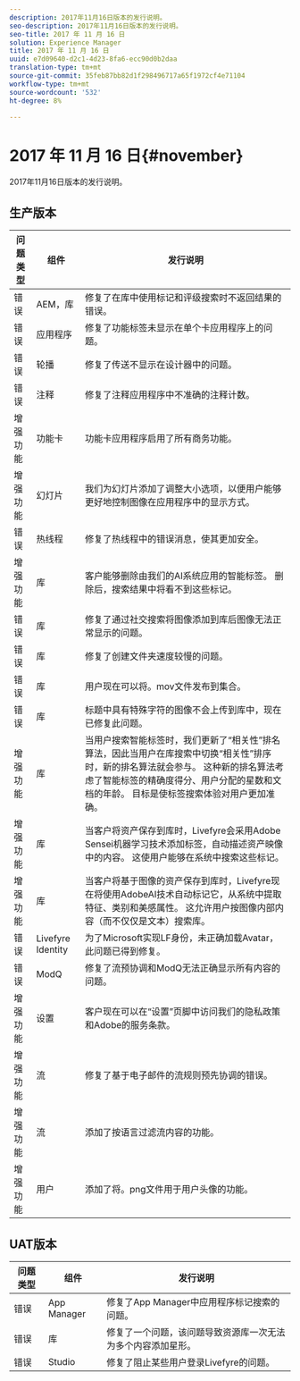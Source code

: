```yaml
---
description: 2017年11月16日版本的发行说明。
seo-description: 2017年11月16日版本的发行说明。
seo-title: 2017 年 11 月 16 日
solution: Experience Manager
title: 2017 年 11 月 16 日
uuid: e7d09640-d2c1-4d23-8fa6-ecc90d0b2daa
translation-type: tm+mt
source-git-commit: 35feb87bb82d1f298496717a65f1972cf4e71104
workflow-type: tm+mt
source-wordcount: '532'
ht-degree: 8%

---
```



# 2017 年 11 月 16 日{#november}

2017年11月16日版本的发行说明。

## 生产版本

| **问题类型** | **组件** | **发行说明** |
|---|---|---|
| 错误 | AEM，库 | 修复了在库中使用标记和评级搜索时不返回结果的错误。 |
| 错误 | 应用程序 | 修复了功能标签未显示在单个卡应用程序上的问题。 |
| 错误 | 轮播 | 修复了传送不显示在设计器中的问题。 |
| 错误 | 注释 | 修复了注释应用程序中不准确的注释计数。 |
| 增强功能 | 功能卡 | 功能卡应用程序启用了所有商务功能。 |
| 增强功能 | 幻灯片 | 我们为幻灯片添加了调整大小选项，以便用户能够更好地控制图像在应用程序中的显示方式。 |
| 错误 | 热线程 | 修复了热线程中的错误消息，使其更加安全。 |
| 增强功能 | 库 | 客户能够删除由我们的AI系统应用的智能标签。 删除后，搜索结果中将看不到这些标记。 |
| 错误 | 库 | 修复了通过社交搜索将图像添加到库后图像无法正常显示的问题。 |
| 错误 | 库 | 修复了创建文件夹速度较慢的问题。 |
| 错误 | 库 | 用户现在可以将。mov文件发布到集合。 |
| 错误 | 库 | 标题中具有特殊字符的图像不会上传到库中，现在已修复此问题。 |
| 增强功能 | 库 | 当用户搜索智能标签时，我们更新了“相关性”排名算法，因此当用户在库搜索中切换“相关性”排序时，新的排名算法就会参与。 这种新的排名算法考虑了智能标签的精确度得分、用户分配的星数和文档的年龄。 目标是使标签搜索体验对用户更加准确。 |
| 增强功能 | 库 | 当客户将资产保存到库时，Livefyre会采用Adobe Sensei机器学习技术添加标签，自动描述资产映像中的内容。 这使用户能够在系统中搜索这些标记。 |
| 增强功能 | 库 | 当客户将基于图像的资产保存到库时，Livefyre现在将使用AdobeAI技术自动标记它，从系统中提取特征、类别和美感属性。 这允许用户按图像内部内容（而不仅仅是文本）搜索库。 |
| 错误 | Livefyre Identity | 为了Microsoft实现LF身份，未正确加载Avatar，此问题已得到修复。 |
| 错误 | ModQ | 修复了流预协调和ModQ无法正确显示所有内容的问题。 |
| 增强功能 | 设置 | 客户现在可以在“设置”页脚中访问我们的隐私政策和Adobe的服务条款。 |
| 增强功能 | 流 | 修复了基于电子邮件的流规则预先协调的错误。 |
| 增强功能 | 流 | 添加了按语言过滤流内容的功能。 |
| 增强功能 | 用户 | 添加了将。png文件用于用户头像的功能。 |

## UAT版本

| **问题类型** | **组件** | **发行说明** |
|---|---|---|
| 错误 | App Manager | 修复了App Manager中应用程序标记搜索的问题。 |
| 错误 | 库 | 修复了一个问题，该问题导致资源库一次无法为多个内容添加星形。 |
| 错误 | Studio | 修复了阻止某些用户登录Livefyre的问题。 |

